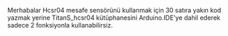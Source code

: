Merhabalar Hcsr04 mesafe sensörünü kullanmak için 30 satıra yakın kod yazmak yerine TitanS_hcsr04 kütüphanesini Arduino.IDE'ye dahil ederek sadece 2 fonksiyonla kullanabilirsiz.
